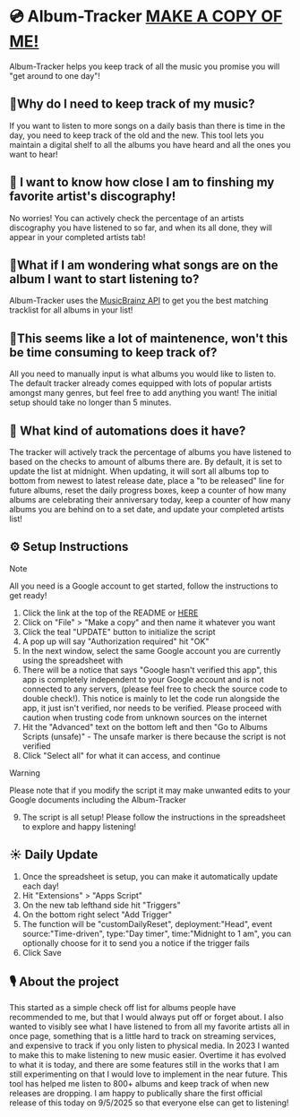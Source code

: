 # 💿 Album-Tracker [MAKE A COPY OF ME!](https://docs.google.com/spreadsheets/d/1OEY8XzBXkchjrP_uRs8bLQuyihuDyMn_Ib1NR_rP_YU/edit?usp=sharing)

Album-Tracker helps you keep track of all the music you promise you will "get around to one day"!

## 🤔Why do I need to keep track of my music?

If you want to listen to more songs on a daily basis than there is time in the day, you need to keep track of the old and the new. This tool lets you maintain a digital shelf to all the albums you have heard and all the ones you want to hear!

## 🎤 I want to know how close I am to finshing my favorite artist's discography!

No worries! You can actively check the percentage of an artists discography you have listened to so far, and when its all done, they will appear in your completed artists tab!

## 🎸What if I am wondering what songs are on the album I want to start listening to?

Album-Tracker uses the [MusicBrainz API](https://musicbrainz.org/doc/MusicBrainz_API) to get you the best matching tracklist for all albums in your list!

## 🥁This seems like a lot of maintenence, won't this be time consuming to keep track of?

All you need to manually input is what albums you would like to listen to. The default tracker already comes equipped with lots of popular artists amongst many genres, but feel free to add anything you want! The initial setup should take no longer than 5 minutes.

## 🎹 What kind of automations does it have?

The tracker will actively track the percentage of albums you have listened to based on the checks to amount of albums there are. By default, it is set to update the list at midnight. When updating, it will sort all albums top to bottom from newest to latest release date, place a "to be released" line for future albums, reset the daily progress boxes, keep a counter of how many albums are celebrating their anniversary today, keep a counter of how many albums you are behind on to a set date, and update your completed artists list!

## ⚙️ Setup Instructions

> [!NOTE]
> All you need is a Google account to get started, follow the instructions to get ready!

1. Click the link at the top of the README or [HERE](https://docs.google.com/spreadsheets/d/1OEY8XzBXkchjrP_uRs8bLQuyihuDyMn_Ib1NR_rP_YU/edit?usp=sharing)
2. Click on "File" > "Make a copy" and then name it whatever you want
3. Click the teal "UPDATE" button to initialize the script
4. A pop up will say "Authorization required" hit "OK"
5. In the next window, select the same Google account you are currently using the spreadsheet with
6. There will be a notice that says "Google hasn't verified this app", this app is completely independent to your Google account and is not connected to any servers, (please feel free to check the source code to double check!). This notice is mainly to let the code run alongside the app, it just isn't verified, nor needs to be verified. Please proceed with caution when trusting code from unknown sources on the internet
7. Hit the "Advanced" text on the bottom left and then "Go to Albums Scripts (unsafe)" - The unsafe marker is there because the script is not verified
8. Click "Select all" for what it can access, and continue
> [!WARNING]
> Please note that if you modify the script it may make unwanted edits to your Google documents including the Album-Tracker
9. The script is all setup! Please follow the instructions in the spreadsheet to explore and happy listening!

## ☀️ Daily Update

1. Once the spreadsheet is setup, you can make it automatically update each day!
2. Hit "Extensions" > "Apps Script"
3. On the new tab lefthand side hit "Triggers"
4. On the bottom right select "Add Trigger"
5. The function will be "customDailyReset", deployment:"Head", event source:"Time-driven", type:"Day timer", time:"Midnight to 1 am", you can optionally choose for it to send you a notice if the trigger fails
6. Click Save

## 🎙 About the project

This started as a simple check off list for albums people have recommended to me, but that I would always put off or forget about. I also wanted to visibly see what I have listened to from all my favorite artists all in once page, something that is a little hard to track on streaming services, and expensive to track if you only listen to physical media. In 2023 I wanted to make this to make listening to new music easier. Overtime it has evolved to what it is today, and there are some features still in the works that I am still experimenting on that I would love to implement in the near future. This tool has helped me listen to 800+ albums and keep track of when new releases are dropping. I am happy to publically share the first official release of this today on 9/5/2025 so that everyone else can get to listening!

